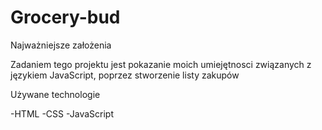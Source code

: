 # Grocery-bud

Najważniejsze założenia

Zadaniem tego projektu jest pokazanie moich umiejętnosci związanych z językiem JavaScript, poprzez stworzenie listy zakupów

Używane technologie

-HTML -CSS -JavaScript
